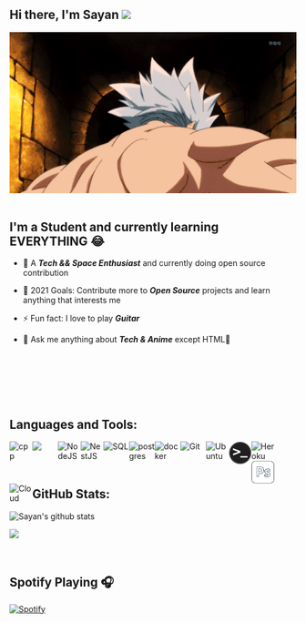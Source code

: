 ## Hi there, I'm Sayan <img src="https://media.giphy.com/media/hvRJCLFzcasrR4ia7z/giphy.gif" width="25px"> </h1>

<div align="center">
<img hight="300" width="700" alt="GIF" align="center" src="https://github.com/sayand0122/sayand0122/blob/master/assets/intro.gif">
</div>

</br>

## I'm a Student and currently learning EVERYTHING 😂

-   🔭 A **_Tech && Space Enthusiast_** and currently doing open source contribution

-   🥅 2021 Goals: Contribute more to **_Open Source_** projects and learn anything that interests me

-   ⚡ Fun fact: I love to play **_Guitar_**

-   💬 Ask me anything about **_Tech & Anime_** except HTML😬

<br />

<br />

<!---
<img src="https://i1.wp.com/slfgchurch.com/wp-content/uploads/2019/08/lets-connect-1.png?ssl=1" alt="connect" width="30%" height="20%">-->

<!---[<img align="left" alt="SayanOtaku | Twitter" width="22px" src="https://cdn.jsdelivr.net/npm/simple-icons@v3/icons/twitter.svg" target="_blank" rel="noopener noreferrer" />][twitter]
[<img align="left" alt="sayan-dutta-117a8a1a8 | LinkedIn" width="22px" src="https://cdn.jsdelivr.net/npm/simple-icons@v3/icons/linkedin.svg" target="_blank" rel="noopener noreferrer"/>][linkedin]
[<img align="left" alt="_isayandutta_ | Instagram" width="22px" src="https://cdn.jsdelivr.net/npm/simple-icons@v3/icons/instagram.svg" target="_blank" rel="noopener noreferrer"/>][instagram]
[<img align="left" alt="Duke_0122 | HackerRank" width="22px" src="https://cdn.jsdelivr.net/npm/simple-icons@v3/icons/hackerrank.svg" target="_blank" rel="noopener noreferrer"/>][hackerrank]
[<img align="left" alt="sayan25 | CodeChef" width="22px" src="https://avatars1.githubusercontent.com/u/11960354?s=400&u=a77c97db3237e61ac0548a9d887f35c74c7e595e&v=4" target="_blank" rel="noopener noreferrer"/>][codechef]
[<img align="left" alt="Duke0122 | Codeforces" width="22px" src="https://www.ime.usp.br/~arcjr/image/codeforces.png" target="_blank" rel="noopener noreferrer"/>][codeforces]-->

<br />
<br />

<br />

## Languages and Tools:

<img align="left" alt="cpp" width="40px" src="https://raw.githubusercontent.com/Benio101/cpp-logo/master/cpp_logo.png" />
 
<img  align="left" width="45px" src="https://img.icons8.com/color/60/000000/python.png"/>

<img align="left" alt="NodeJS" width="40px" src="https://www.vectorlogo.zone/logos/nodejs/nodejs-icon.svg" />

<img align="left" alt="NestJS" width="40px" src="https://www.vectorlogo.zone/logos/nestjs/nestjs-icon.svg" />

<img align="left" alt="SQL" width="45px" src="https://img.icons8.com/color/cpp/60/000000/sql.png" />

<img align="left" alt="postgres" width="45px" src="https://github.com/jalbertsr/logo-badge-images/blob/master/img/rsz_postgresql.png" />

<img align="left" alt="docker" width="45px" src="https://i.imgur.com/VyjCJuz.png" />
  
<img align="left" alt="Git" width="45px" src="https://img.icons8.com/color/cpp/60/000000/git.png" />

<img align="left" alt="Ubuntu" width="40px" src="https://www.vectorlogo.zone/logos/ubuntu/ubuntu-icon.svg" />

<img align="left" alt="Terminal" width="40px" src="https://raw.githubusercontent.com/github/explore/80688e429a7d4ef2fca1e82350fe8e3517d3494d/topics/terminal/terminal.png" />

<img align="left" alt="Heroku" width="40px" src="https://www.vectorlogo.zone/logos/heroku/heroku-icon.svg" />

<img align="left" alt="Photoshop" width="40px" src="https://raw.githubusercontent.com/devicons/devicon/ca0eb3d131d4586e62eb5ed31a2cde56035adc8d/icons/photoshop/photoshop-line.svg" />

<img align="left" alt="Cloud" width="40px" src="https://www.vectorlogo.zone/logos/google_cloud/google_cloud-icon.svg" />

<br />
<br />
<br />

## GitHub Stats:

![Sayan's github stats](https://github-readme-stats-vert-phi.vercel.app/api?username=sayand0122&show_icons=true&theme=synthwave&count_private=false)

![](https://visitor-badge.glitch.me/badge?page_id=sayand0122.visitor-badge)
<!---![](https://komarev.com/ghpvc/?username=sayand0122&color=brightgreen)-->

<br />

## Spotify Playing 🎧

[![Spotify](https://novatorem-wine-six.vercel.app/api/spotify)](https://open.spotify.com/user/Duke)

<br/>

[twitter]: https://twitter.com/SayanOtaku
[instagram]: https://www.instagram.com/_isayandutta_/
[linkedin]: https://www.linkedin.com/in/sayan-dutta-117a8a1a8/
[hackerrank]: https://www.hackerrank.com/Duke_0122/
[codeforces]: https://codeforces.com/profile/Duke0122
[codechef]: https://www.codechef.com/users/sayan25
